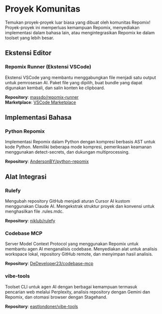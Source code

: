 # Proyek Komunitas

Temukan proyek-proyek luar biasa yang dibuat oleh komunitas Repomix! Proyek-proyek ini memperluas kemampuan Repomix, menyediakan implementasi dalam bahasa lain, atau mengintegrasikan Repomix ke dalam toolset yang lebih besar.

## Ekstensi Editor

### Repomix Runner (Ekstensi VSCode)
Ekstensi VSCode yang membantu menggabungkan file menjadi satu output untuk pemrosesan AI. Paket file yang dipilih, buat bundle yang dapat digunakan kembali, dan salin konten ke clipboard.

**Repository**: [massdo/repomix-runner](https://github.com/massdo/repomix-runner)  
**Marketplace**: [VSCode Marketplace](https://marketplace.visualstudio.com/items?itemName=DorianMassoulier.repomix-runner)

## Implementasi Bahasa

### Python Repomix
Implementasi Repomix dalam Python dengan kompresi berbasis AST untuk kode Python. Memiliki beberapa mode kompresi, pemeriksaan keamanan menggunakan detect-secrets, dan dukungan multiprocessing.

**Repository**: [AndersonBY/python-repomix](https://github.com/AndersonBY/python-repomix)

## Alat Integrasi

### Rulefy
Mengubah repository GitHub menjadi aturan Cursor AI kustom menggunakan Claude AI. Mengekstrak struktur proyek dan konvensi untuk menghasilkan file .rules.mdc.

**Repository**: [niklub/rulefy](https://github.com/niklub/rulefy)

### Codebase MCP
Server Model Context Protocol yang menggunakan Repomix untuk membantu agen AI menganalisis codebase. Menyediakan alat untuk analisis workspace lokal, repository GitHub remote, dan menyimpan hasil analisis.

**Repository**: [DeDeveloper23/codebase-mcp](https://github.com/DeDeveloper23/codebase-mcp)

### vibe-tools
Toolset CLI untuk agen AI dengan berbagai kemampuan termasuk pencarian web melalui Perplexity, analisis repository dengan Gemini dan Repomix, dan otomasi browser dengan Stagehand.

**Repository**: [eastlondoner/vibe-tools](https://github.com/eastlondoner/vibe-tools)